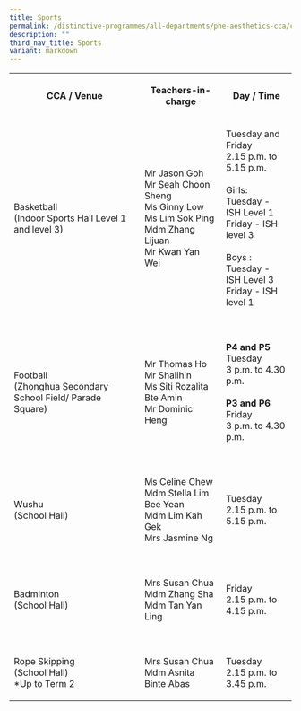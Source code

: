 ```yaml
---
title: Sports
permalink: /distinctive-programmes/all-departments/phe-aesthetics-cca/cca/sports/
description: ""
third_nav_title: Sports
variant: markdown
---
```

<table>
<tbody>
<tr>
<th rowspan="1" colspan="1">
<p>CCA / Venue
<br>
</p>
</th>
<th rowspan="1" colspan="1">
<p>Teachers-in-charge
<br>
</p>
</th>
<th rowspan="1" colspan="1">
<p>Day / Time</p>
</th>
</tr>
<tr>
<td rowspan="1" colspan="1">
<p>Basketball
<br>(Indoor Sports Hall Level 1 and level 3)
<br>
</p>
</td>
<td rowspan="1" colspan="1">
<p>Mr Jason Goh
<br>Mr Seah Choon Sheng
<br>Ms Ginny Low
<br>Ms Lim Sok Ping
<br>Mdm Zhang Lijuan
<br>Mr Kwan Yan Wei
<br>
</p>
</td>
<td rowspan="1" colspan="1">
<p>Tuesday and Friday
<br>2.15 p.m. to 5.15 p.m.
<br>
<br>Girls:
<br>Tuesday - ISH Level 1
<br>Friday - ISH level 3
<br>
<br>Boys :
<br>Tuesday - ISH Level 3
<br>Friday - ISH level 1</p>
</td>
</tr>
<tr>
<td rowspan="1" colspan="3">
<p></p>
</td>
</tr>
<tr>
<td rowspan="1" colspan="1">
<p>Football
<br>(Zhonghua Secondary School Field/ Parade Square)</p>
</td>
<td rowspan="1" colspan="1">
<p>Mr Thomas Ho
<br>Mr Shalihin
<br>Ms Siti Rozalita Bte Amin
<br>Mr Dominic Heng</p>
</td>
<td rowspan="1" colspan="1">
<p><strong>P4 and P5</strong> 
<br>Tuesday
<br>3 p.m. to 4.30 p.m.
<br>
<br><strong>P3 and P6</strong> 
<br>Friday
<br>3 p.m. to 4.30 p.m.</p>
</td>
</tr>
<tr>
<td rowspan="1" colspan="3">
<p></p>
</td>
</tr>
<tr>
<td rowspan="1" colspan="1">
<p>Wushu
<br>(School Hall)</p>
</td>
<td rowspan="1" colspan="1">
<p>Ms Celine Chew
<br>Mdm Stella Lim Bee Yean
<br>Mdm Lim Kah Gek
<br>Mrs Jasmine Ng</p>
</td>
<td rowspan="1" colspan="1">
<p>Tuesday
<br>2.15 p.m. to 5.15 p.m.
<br>
</p>
<p></p>
</td>
</tr>
<tr>
<td rowspan="1" colspan="1">
<p></p>
</td>
<td rowspan="1" colspan="1">
<p></p>
</td>
<td rowspan="1" colspan="1">
<p></p>
</td>
</tr>
<tr>
<td rowspan="1" colspan="1">
<p>Badminton
<br>(School Hall)</p>
</td>
<td rowspan="1" colspan="1">
<p>Mrs Susan Chua
<br>Mdm Zhang Sha
<br>Mdm Tan Yan Ling</p>
</td>
<td rowspan="1" colspan="1">
<p>Friday
<br>2.15 p.m. to 4.15 p.m.</p>
</td>
</tr>
<tr>
<td rowspan="1" colspan="1">
<p></p>
</td>
<td rowspan="1" colspan="1">
<p></p>
</td>
<td rowspan="1" colspan="1">
<p></p>
</td>
</tr>
<tr>
<td rowspan="1" colspan="1">
<p>Rope Skipping
<br>(School Hall)
<br>*Up to Term 2</p>
</td>
<td rowspan="1" colspan="1">
<p>Mrs Susan Chua
<br>Mdm Asnita Binte Abas</p>
</td>
<td rowspan="1" colspan="1">
<p>Tuesday
<br>2.15 p.m. to 3.45 p.m.</p>
</td>
</tr>
</tbody>
</table>

